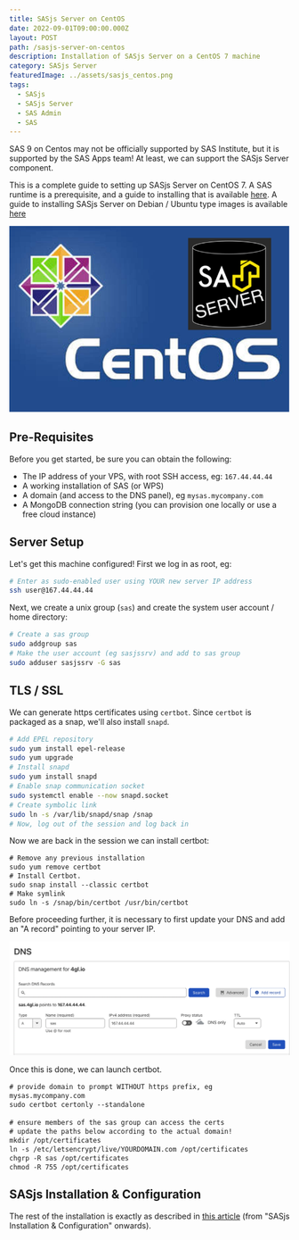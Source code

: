 ```yaml
---
title: SASjs Server on CentOS
date: 2022-09-01T09:00:00.000Z
layout: POST
path: /sasjs-server-on-centos
description: Installation of SASjs Server on a CentOS 7 machine
category: SASjs Server
featuredImage: ../assets/sasjs_centos.png
tags:
  - SASjs
  - SASjs Server
  - SAS Admin
  - SAS
---
```


SAS 9 on Centos may not be officially supported by SAS Institute, but it is supported by the SAS Apps team!  At least, we can support the SASjs Server component.

This is a complete guide to setting up SASjs Server on CentOS 7.  A SAS runtime is a prerequisite, and a guide to installing that is available [here](https://rawsas.com/sas-centos/).  A guide to installing SASjs Server on Debian / Ubuntu type images is available [here](https://sasapps.io/sasjs-server-on-vps)

![](../assets/sasjs_centos.png)

## Pre-Requisites

Before you get started, be sure you can obtain the following:

* The IP address of your VPS, with root SSH access, eg: `167.44.44.44`
* A working installation of SAS (or WPS)
* A domain (and access to the DNS panel), eg `mysas.mycompany.com`
* A MongoDB connection string (you can provision one locally or use a free cloud instance)


## Server Setup

Let's get this machine configured! First we log in as root, eg:

```bash
# Enter as sudo-enabled user using YOUR new server IP address
ssh user@167.44.44.44
```

Next, we create a unix group (`sas`) and create the system user account / home directory:

```bash
# Create a sas group
sudo addgroup sas
# Make the user account (eg sasjssrv) and add to sas group
sudo adduser sasjssrv -G sas
```


## TLS / SSL

We can generate https certificates using `certbot`.  Since `certbot` is packaged as a snap, we'll also install `snapd`.

```bash
# Add EPEL repository
sudo yum install epel-release
sudo yum upgrade
# Install snapd
sudo yum install snapd
# Enable snap communication socket
sudo systemctl enable --now snapd.socket
# Create symbolic link
sudo ln -s /var/lib/snapd/snap /snap
# Now, log out of the session and log back in
```

Now we are back in the session we can install certbot:

```
# Remove any previous installation
sudo yum remove certbot
# Install Certbot.
sudo snap install --classic certbot
# Make symlink
sudo ln -s /snap/bin/certbot /usr/bin/certbot
```

Before proceeding further, it is necessary to first update your DNS and add an "A record" pointing to your server IP.

![](../assets/sasjs_server_dns.png)

Once this is done, we can launch certbot.

```
# provide domain to prompt WITHOUT https prefix, eg mysas.mycompany.com
sudo certbot certonly --standalone

# ensure members of the sas group can access the certs
# update the paths below according to the actual domain!
mkdir /opt/certificates
ln -s /etc/letsencrypt/live/YOURDOMAIN.com /opt/certificates
chgrp -R sas /opt/certificates
chmod -R 755 /opt/certificates
```

## SASjs Installation & Configuration

The rest of the installation is exactly as described in [this article](https://sasapps.io/sasjs-server-on-vps) (from "SASjs Installation & Configuration" onwards).


